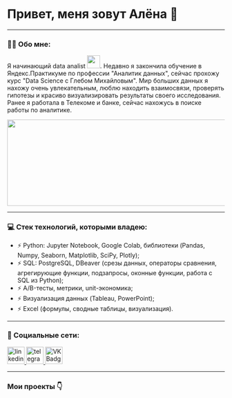 
# Привет, меня зовут Алёна 🤚

---

### :man_technologist: Обо мне:

Я начинающий data analist <img src="https://media.giphy.com/media/WUlplcMpOCEmTGBtBW/giphy.gif" width="30px">. 
Недавно я закончила обучение в Яндекс.Практикуме по профессии "Аналитик данных", сейчас прохожу курс "Data Science с Глебом Михайловым". Мир больших данных я нахожу очень увлекательным, 
люблю находить взаимосвязи, проверять гипотезы и красиво визуализировать результаты своего исследования. Ранее я работала в Телекоме и банке, сейчас нахожусь в поиске работы по аналитике.

<img src="https://media.giphy.com/media/v1.Y2lkPTc5MGI3NjExMGJiMzM1NTIxYjI4NzI5ZTJlNmY1ZGNlZjQzMjY2MzYwOTQ3MzM0NCZlcD12MV9pbnRlcm5hbF9naWZzX2dpZklkJmN0PWc/VeNDat4n4Kre76oS1g/giphy.gif" width="1000px" height="200">

---

### 💻 Стек технологий, которыми владею:

 - ⚡ Python: Jupyter Notebook, Google Colab, библиотеки (Pandas, Numpy, Seaborn, Matplotlib, SciPy, Plotly);
 - ⚡ SQL: PostgreSQL, DBeaver (срезы данных, операторы сравнения, агрегирующие функции, подзапросы, оконные функции, работа с SQL из Python);
 - ⚡ A/B-тесты, метрики, unit-экономика;
 - ⚡ Визуализация данных (Tableau, PowerPoint);
 - ⚡ Excel (формулы, сводные таблицы, визуализация).

---

### 🤝 Социальные сети:

<div id="badges">
    <a href="https://www.linkedin.com/in/alena-kiseleva-5b9110250/" target="_blank">
      <img src="https://cdn-icons-png.flaticon.com/512/2504/2504799.png" width="40" height="40" alt="linkedin" />
    </a>
    <a href="https://t.me/Alie_in_Wonderland" target="_blank">
      <img src="https://cdn-icons-png.flaticon.com/512/2111/2111646.png" width="40" height="40" alt="telegram group" />
    </a>
    <a href="https://vk.com/id123463357" target="_blank">
      <img src="https://cdn-icons-png.flaticon.com/512/145/145813.png" width="40" height="40" alt="VK Badge"/>
    </a>
  </div>

---

### Мои проекты 👇
